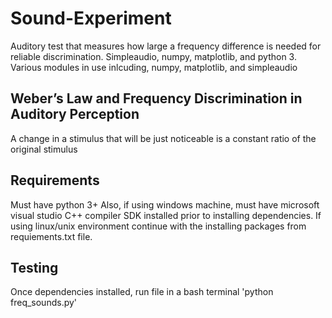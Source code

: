 # Sound-Experiment
Auditory test that measures how large a frequency difference is needed for reliable discrimination. Simpleaudio, numpy, matplotlib, and python 3.
Various modules in use inlcuding, numpy, matplotlib, and simpleaudio

## Weber’s Law and Frequency Discrimination in Auditory Perception
A change in a stimulus that will be just noticeable is a constant ratio of the original stimulus

## Requirements
Must have python 3+
Also, if using windows machine, must have microsoft visual studio C++ compiler SDK installed prior to installing dependencies.
If using linux/unix environment continue with the installing packages from requiements.txt file.

## Testing
Once dependencies installed, run file in a bash terminal 'python freq_sounds.py'
